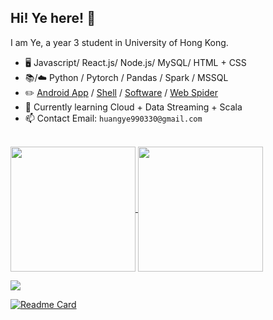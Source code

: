 ## Hi! Ye here! :wave:




<!--
![Ye's GitHub stats][<img>](https://github-readme-stats.vercel.app/api?username=yhuang1berta&show_icons=true&theme=transparent)

[![Top Langs](https://github-readme-stats.vercel.app/api/top-langs/?username=yhuang1berta&layout=compact)](https://github.com/yhuang1berta/github-readme-stats)

![Leetcode Stats](https://leetcard.jacoblin.cool/JacobLinCool)
-->


I am Ye, a year 3 student in University of Hong Kong.

- :desktop_computer: Javascript/ React.js/ Node.js/ MySQL/ HTML + CSS
- :books:/:cloud: Python / Pytorch / Pandas / Spark / MSSQL
- :pencil2: [Android App](https://github.com/Henryyy-Hung/HKU-COMP3330-AGrade) / [Shell](https://github.com/Henryyy-Hung/HKU-COMP3230-Shell) / [Software](https://github.com/Henryyy-Hung/HKU-COMP3278-StudentCenter) / [Web Spider](https://github.com/Henryyy-Hung/Web-Crawler-of-Chinese-Fiction)
- :seedling: Currently learning Cloud + Data Streaming + Scala
- 📫 Contact Email: `huangye990330@gmail.com`
<br>


<a href="https://github.com/yhuang1berta/github-readme-stats">
  <img height=200 align="center" src="https://github-readme-stats.vercel.app/api?username=yhuang1berta&hide_border=true&show_icons=true&theme=transparent" />
</a>
<a href="https://github.com/yhuang1berta/convoychat">
  <img height=200 align="center" src="https://github-readme-stats.vercel.app/api/top-langs?username=yhuang1berta&layout=compact&langs_count=8&card_width=320&theme=transparent&hide_border=true" />
</a>

![](https://leetcard.jacoblin.cool/yhuang1?ext=activity&width=500)

[![Readme Card](https://github-readme-stats.vercel.app/api/pin/?username=yhuang1berta&repo=personal_webiste)](https://github.com/yhuang1berta/personal_website)


